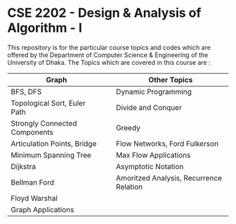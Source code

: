 # CSE 2202 - Design & Analysis of Algorithm - I

This repository is for the particular course topics and codes which are offered by the Department of Computer Science & Engineering of the University of Dhaka.
The Topics which are covered in this course are :

| Graph                         |     | Other Topics                            |
| ----------------------------- | --- | --------------------------------------- |
| BFS, DFS                      |     | Dynamic Programming                     |
| Topological Sort, Euler Path  |     | Divide and Conquer                      |
| Strongly Connected Components |     | Greedy                                  |
| Articulation Points, Bridge   |     | Flow Networks, Ford Fulkerson           |
| Minimum Spanning Tree         |     | Max Flow Applications                   |
| Dijkstra                      |     | Asymptotic Notation                     |
| Bellman Ford                  |     | Amoritzed Analysis, Recurrence Relation |
| Floyd Warshal                 |     |                                         |
| Graph Applications            |     |                                         |
